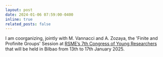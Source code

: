 ```yaml
---
layout: post
date: 2024-01-06 07:59:00-0400
inline: true
related_posts: false
---
```


I am coorganizing, jointly with M. Vannacci and A. Zozaya, the 'Finite and Profinite Groups' Session at [RSME’s 7th Congress of Young Researchers](https://jovenes2025.rsme.es/index_en.html) that will be held in Bilbao from 13th to 17th January 2025.
